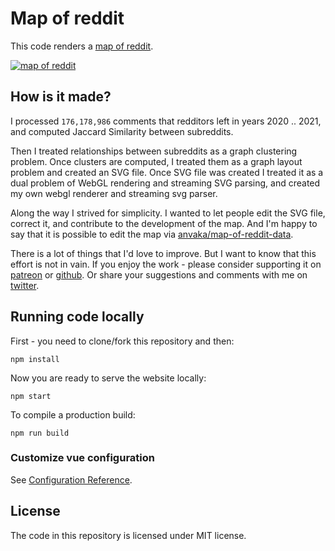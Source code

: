 # Map of reddit

This code renders a [map of reddit](http://anvaka.github.io/map-of-reddit/).

[![map of reddit](https://i.imgur.com/bG3BB51.png)](http://anvaka.github.io/map-of-reddit/)

## How is it made?

I processed `176,178,986` comments that redditors left in years 2020 .. 2021, and computed
Jaccard Similarity between subreddits. 

Then I treated relationships between subreddits as  a graph clustering problem. Once clusters
are computed, I treated them as a graph layout problem and created an SVG file. Once SVG file 
was created I treated it as a dual problem of WebGL rendering and streaming SVG parsing, and
created my own webgl renderer and streaming svg parser. 

Along the way I strived for simplicity. I wanted to let people edit the SVG file, correct it,
and contribute to the development of the map. And I'm happy to say that it is possible to edit 
the map via [anvaka/map-of-reddit-data](https://github.com/anvaka/map-of-reddit-data).

There is a lot of things that I'd love to improve. But I want to know that this effort is not
in vain. If you enjoy the work - please consider supporting it on [patreon](https://www.patreon.com/anvaka)
or [github](https://github.com/sponsors/anvaka). Or share your suggestions and comments with me
on [twitter](https://twitter.com/anvaka).


## Running code locally

First - you need to clone/fork this repository and then:

```
npm install
```

Now you are ready to serve the website locally:

```
npm start
```

To compile a production build:

```
npm run build
```

### Customize vue configuration
See [Configuration Reference](https://cli.vuejs.org/config/).

## License

The code in this repository is licensed under MIT license.